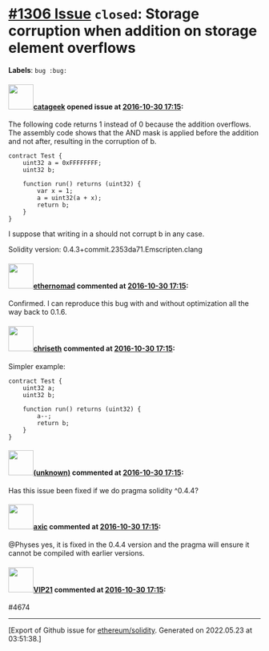 # [\#1306 Issue](https://github.com/ethereum/solidity/issues/1306) `closed`: Storage corruption when addition on storage element overflows
**Labels**: `bug :bug:`


#### <img src="https://avatars.githubusercontent.com/u/1443839?v=4" width="50">[catageek](https://github.com/catageek) opened issue at [2016-10-30 17:15](https://github.com/ethereum/solidity/issues/1306):

The following code returns 1 instead of 0 because the addition overflows. The assembly code shows that the AND mask is applied before the addition and not after, resulting in the corruption of b.

```
contract Test {
    uint32 a = 0xFFFFFFFF;
    uint32 b;

    function run() returns (uint32) {
        var x = 1;
        a = uint32(a + x);
        return b;
    }
}
```

I suppose that writing in a should not corrupt b in any case.

Solidity version: 0.4.3+commit.2353da71.Emscripten.clang


#### <img src="https://avatars.githubusercontent.com/u/161566?u=96fa92029184b2a4662eba932c535f39d9d29f1d&v=4" width="50">[ethernomad](https://github.com/ethernomad) commented at [2016-10-30 17:15](https://github.com/ethereum/solidity/issues/1306#issuecomment-257223774):

Confirmed. I can reproduce this bug with and without optimization all the way back to 0.1.6.

#### <img src="https://avatars.githubusercontent.com/u/9073706?v=4" width="50">[chriseth](https://github.com/chriseth) commented at [2016-10-30 17:15](https://github.com/ethereum/solidity/issues/1306#issuecomment-257274082):

Simpler example:

```
contract Test {
    uint32 a;
    uint32 b;

    function run() returns (uint32) {
        a--;
        return b;
    }
}
```

#### <img src="(unknown)" width="50">[(unknown)]((unknown)) commented at [2016-10-30 17:15](https://github.com/ethereum/solidity/issues/1306#issuecomment-258149502):

Has this issue been fixed if we do pragma solidity ^0.4.4?

#### <img src="https://avatars.githubusercontent.com/u/20340?v=4" width="50">[axic](https://github.com/axic) commented at [2016-10-30 17:15](https://github.com/ethereum/solidity/issues/1306#issuecomment-258604499):

@Physes yes, it is fixed in the 0.4.4 version and the pragma will ensure it cannot be compiled with earlier versions.

#### <img src="https://avatars.githubusercontent.com/u/31809608?v=4" width="50">[VIP21](https://github.com/VIP21) commented at [2016-10-30 17:15](https://github.com/ethereum/solidity/issues/1306#issuecomment-439742069):

#4674


-------------------------------------------------------------------------------



[Export of Github issue for [ethereum/solidity](https://github.com/ethereum/solidity). Generated on 2022.05.23 at 03:51:38.]
